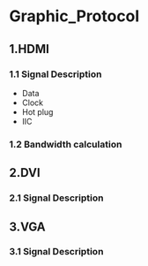 # Graphic_Protocol

## 1.HDMI

### 1.1 Signal Description

- Data
- Clock
- Hot plug 
- IIC

### 1.2 Bandwidth calculation



## 2.DVI

### 2.1 Signal Description

## 3.VGA

### 3.1 Signal Description


